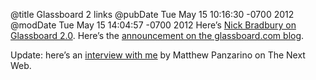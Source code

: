 @title Glassboard 2 links
@pubDate Tue May 15 10:16:30 -0700 2012
@modDate Tue May 15 14:04:57 -0700 2012
Here’s <a href="http://nick.typepad.com/blog/2012/05/glassboard-20-nailing-the-privacy-experience.html">Nick Bradbury on Glassboard 2.0</a>. Here’s the <a href="http://glassboard.com/blog/2012/05/15/introducing-glassboard-2-0/">announcement on the glassboard.com blog</a>.

Update: here’s an <a href="http://thenextweb.com/apps/2012/05/15/brent-simmons-talks-glassboard-2-0-making-a-path-for-work-and-doing-cross-platform-right/">interview with me</a> by Matthew Panzarino on The Next Web.
